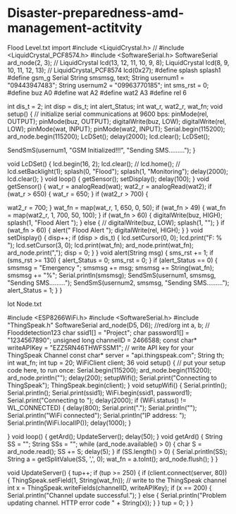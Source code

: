 # Disaster-preparedness-amd-management-actitvity


Flood Level.txt
import #include <LiquidCrystal.h>
// #include <LiquidCrystal_PCF8574.h>
#include <SoftwareSerial.h>
SoftwareSerial ard_node(2, 3);
// LiquidCrystal lcd(13, 12, 11, 10, 9, 8);
LiquidCrystal lcd(8, 9, 10, 11, 12, 13);
// LiquidCrystal_PCF8574 lcd(0x27);
#define splash splash1
#define gsm_g Serial
String smsmsg, text;
String usernum1 = "09443947483";
String usernum2 = "09963770185";
int sms_rst = 0;
#define buz A0
#define wat A2
#define wat2 A3
#define rel 6

int dis_t = 2;
int disp = dis_t;
int alert_Status;
int wat_r, wat2_r, wat_fn;
void setup() {
 // initialize serial communications at 9600 bps:
 pinMode(rel, OUTPUT);
 pinMode(buz, OUTPUT);
 digitalWrite(buz, LOW);
 digitalWrite(rel, LOW);
 pinMode(wat, INPUT);
 pinMode(wat2, INPUT);
 Serial.begin(115200);
 ard_node.begin(115200);
 LcDSet();
 delay(2000);
 lcd.clear();
 LcDSet();
 
 SendSmS(usernum1, "GSM Initialized!!!", "Sending SMS.........");
}

void LcDSet() {
 lcd.begin(16, 2);
 lcd.clear();
 // lcd.home();
 // lcd.setBacklight(1);
 splash(0, "Flood");
 splash(1, "Monitoring");
 delay(2000);
 lcd.clear();
}
void loop() {
 getSensor();
 setDisplay();
 delay(100);
}
void getSensor() {
 wat_r = analogRead(wat);
 wat2_r = analogRead(wat2);
 if (wat_r > 650) {
 wat_r = 650;
 }
 if (wat2_r > 700) {

 wat2_r = 700;
 }
 wat_fn = map(wat_r, 1, 650, 0, 50);
 if (wat_fn > 49) {
 wat_fn = map(wat2_r, 1, 700, 50, 100);
 }
 if (wat_fn > 60) {
 digitalWrite(buz, HIGH);
 splash(1, "Flood Alert ");
 } else {
 // digitalWrite(buz, LOW);
 splash(1, "");
 }
 if (wat_fn > 60) {
 alert(" Flood Alert ");
 digitalWrite(rel, HIGH);
 }
}
void setDisplay() {
 disp++;
 if (disp > dis_t) {
lcd.setCursor(0, 0);
 lcd.print("F: % ");
 lcd.setCursor(3, 0);
 lcd.print(wat_fn);
 ard_node.print(wat_fn);
 ard_node.print(",");
 disp = 0;
 }
}
void alert(String msg) {
 sms_rst += 1;
 if (sms_rst >= 130) {
 alert_Status = 0;
 sms_rst = 0;
 }
 if (alert_Status == 0) {
 smsmsg = "Emergency ";
 smsmsg += msg;
 smsmsg += String(wat_fn);
 smsmsg += "%";
 Serial.println(smsmsg);
 SendSmS(usernum1, smsmsg, "Sending SMS.........");
 SendSmS(usernum2, smsmsg, "Sending SMS.........");
 alert_Status = 1;
 }
}

Iot Node.txt




#include <ESP8266WiFi.h>
#include <SoftwareSerial.h>
#include "ThingSpeak.h"
SoftwareSerial ard_node(D5, D6); //red/org
int a, b;
// Flooddetection123
char ssid1[] = "Project";
char password1[] = "1234567890";
unsigned long channelID = 2466588;
const char* writeAPIKey = "EZZ5RN46THWFSSM1"; // write API key for your ThingSpeak Channel
const char* server = "api.thingspeak.com";
String th;
int wat_fn;
int tup = 20;
WiFiClient client;
36
void setup() {
 // put your setup code here, to run once:
 Serial.begin(115200);
 ard_node.begin(115200);
 ard_node.println("");
 delay(200);
 setupWifi();
 Serial.print("Connecting to ThingSpeak");
 ThingSpeak.begin(client);
}
void setupWifi() {
 Serial.println();
 Serial.println();
 Serial.print(ssid1);
 WiFi.begin(ssid1, password1);
 Serial.print("Connecting to ");
 delay(2000);
 if (WiFi.status() != WL_CONNECTED) {
 delay(800);
 Serial.print(".");
 Serial.println("");
 Serial.println("WiFi connected");
 Serial.println("IP address: ");
 Serial.println(WiFi.localIP());
 delay(1000);
 }

}
void loop() {
 getArd();
 UpdateServer();
 delay(50);
}
void getArd() {
 String SS = "";
 String SSs = "";
 while (ard_node.available() > 0) {
 char S = ard_node.read();
 SS += S;
 delay(5);
 }
 if (SS.length() > 0) {
 Serial.println(SS);
 String a = getSplitValue(SS, ',', 0);
 wat_fn = a.toInt();
 ard_node.flush();
 }
}

void UpdateServer() {
 tup++;
 if (tup >= 250) {
 if (client.connect(server, 80)) {
 ThingSpeak.setField(1, String(wat_fn));
 // write to the ThingSpeak channel
 int x = ThingSpeak.writeFields(channelID, writeAPIKey);
 if (x == 200) {
 Serial.println("Channel update successful.");
 } else {
 Serial.println("Problem updating channel. HTTP error code " + String(x));
 }
 }
 tup = 0;
 }
}
